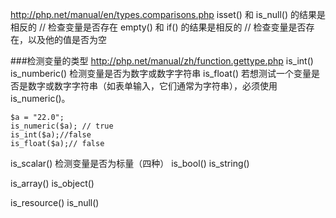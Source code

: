 http://php.net/manual/en/types.comparisons.php
isset() 和 is_null() 的结果是相反的 // 检查变量是否存在
empty() 和 if() 的结果是相反的 // 检查变量是否存在，以及他的值是否为空

###检测变量的类型
http://php.net/manual/zh/function.gettype.php
is_int()
is_numberic() 检测变量是否为数字或数字字符串
is_float() 若想测试一个变量是否是数字或数字字符串（如表单输入，它们通常为字符串），必须使用 is_numeric()。
```
$a = "22.0";
is_numeric($a); // true
is_int($a);//false
is_float($a);// false

```


is_scalar() 检测变量是否为标量（四种）
is_bool()
is_string()

is_array()
is_object()

is_resource()
is_null()

